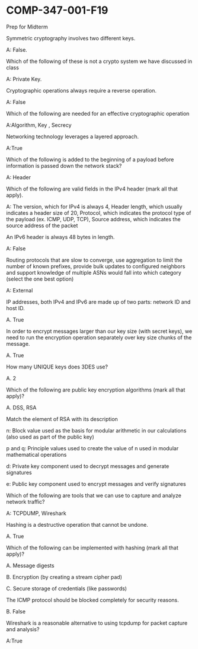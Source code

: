 # COMP-347-001-F19

Prep for Midterm

Symmetric cryptography involves two different keys.

A: False.

Which of the following of these is not a crypto system we have discussed in class

A: Private Key.

Cryptographic operations always require a reverse operation.

A: False

Which of the following are needed for an effective cryptographic operation

A:Algorithm, Key , Secrecy

Networking technology leverages a layered approach.

A:True

Which of the following is added to the beginning of a payload before information is passed down the network stack?

A: Header

Which of the following are valid fields in the IPv4 header (mark all that apply).

A: The version, which for IPv4 is always 4, Header length, which usually indicates a header size of 20, Protocol, which indicates the protocol type of the payload (ex. ICMP, UDP, TCP), Source address, which indicates the source address of the packet

An IPv6 header is always 48 bytes in length.

A: False

Routing protocols that are slow to converge, use aggregation to limit the number of known prefixes, provide bulk updates to configured neighbors and support knowledge of multiple ASNs would fall into which category (select the one best option)

A: External

IP addresses, both IPv4 and IPv6 are made up of two parts: network ID and host ID.

A. True

In order to encrypt messages larger than our key size (with secret keys), we need to run the encryption operation separately over key size chunks of the message.

A. True

How many UNIQUE keys does 3DES use?
  
  A. 2

Which of the following are public key encryption algorithms (mark all that apply)?

A. DSS, RSA		

Match the element of RSA with its description

n: Block value used as the basis for modular arithmetic in our calculations (also used as part of the public key)

p and q: Principle values used to create the value of n used in modular mathematical operations

d: Private key component used to decrypt messages and generate signatures

e: Public key component used to encrypt messages and verify signatures

Which of the following are tools that we can use to capture and analyze network traffic?

A: TCPDUMP, Wireshark	

Hashing is a destructive operation that cannot be undone.

A. True

Which of the following can be implemented with hashing (mark all that apply)?
 
 A. Message digests	
 
 B. Encryption (by creating a stream cipher pad)	

C. Secure storage of credentials (like passwords)	

The ICMP protocol should be blocked completely for security reasons.

B. False

Wireshark is a reasonable alternative to using tcpdump for packet capture and analysis?

A:True





